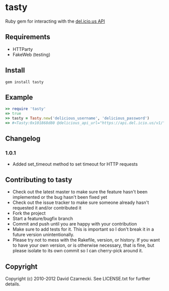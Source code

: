 # tasty

Ruby gem for interacting with the [del.icio.us API](http://www.delicious.com/help/api/)

## Requirements

* HTTParty
* FakeWeb (testing)

## Install

`gem install tasty`

## Example

```ruby
>> require 'tasty'
=> true
>> tasty = Tasty.new('delicious_username', 'delicious_password')
=> #<Tasty:0x101868d80 @delicious_api_url="https://api.del.icio.us/v1/", @password="delicious_password", @username="delicious_username">
```

## Changelog

### 1.0.1

* Added set_timeout method to set timeout for HTTP requests

## Contributing to tasty
 
* Check out the latest master to make sure the feature hasn't been implemented or the bug hasn't been fixed yet
* Check out the issue tracker to make sure someone already hasn't requested it and/or contributed it
* Fork the project
* Start a feature/bugfix branch
* Commit and push until you are happy with your contribution
* Make sure to add tests for it. This is important so I don't break it in a future version unintentionally.
* Please try not to mess with the Rakefile, version, or history. If you want to have your own version, or is otherwise necessary, that is fine, but please isolate to its own commit so I can cherry-pick around it.

## Copyright

Copyright (c) 2010-2012 David Czarnecki. See LICENSE.txt for further details.
